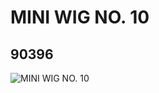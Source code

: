 # MINI WIG NO. 10
## 90396
![MINI WIG NO. 10](https://lc-www-live-s.legocdn.com/media/bricks/5/2/4590833.jpg)